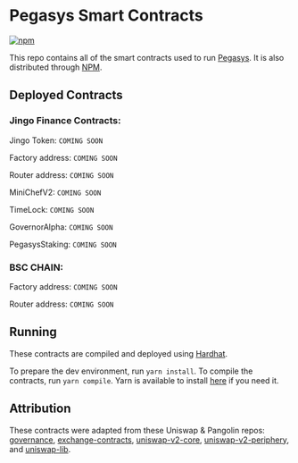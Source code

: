 # Pegasys Smart Contracts
[![npm](https://img.shields.io/npm/v/@jingofi/jingo-protocol)](https://unpkg.com/@jingofi/jingo-protocol@latest/)

This repo contains all of the smart contracts used to run [Pegasys](pegasys.finance). It is also distributed through [NPM](https://www.npmjs.com/package/@jingofi/jingo-protocol).

## Deployed Contracts

### Jingo Finance Contracts:

Jingo Token: `COMING SOON`

Factory address: `COMING SOON`

Router address: `COMING SOON`

MiniChefV2: `COMING SOON`

TimeLock: `COMING SOON`

GovernorAlpha: `COMING SOON`

PegasysStaking: `COMING SOON`

### BSC CHAIN:

Factory address: `COMING SOON`

Router address: `COMING SOON`

## Running
These contracts are compiled and deployed using [Hardhat](https://hardhat.org/).

To prepare the dev environment, run `yarn install`. To compile the contracts, run `yarn compile`. Yarn is available to install [here](https://classic.yarnpkg.com/en/docs/install/#debian-stable) if you need it.

## Attribution
These contracts were adapted from these Uniswap & Pangolin repos: [governance](https://github.com/pangolindex/governance), [exchange-contracts](https://github.com/pangolindex/exchange-contracts), [uniswap-v2-core](https://github.com/Uniswap/uniswap-v2-core), [uniswap-v2-periphery](https://github.com/Uniswap/uniswap-v2-core), and [uniswap-lib](https://github.com/Uniswap/uniswap-lib).
